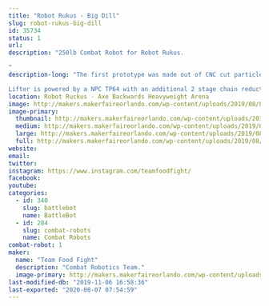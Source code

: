 ```yaml
---
title: "Robot Rukus - Big Dill"
slug: robot-rukus-big-dill
id: 35734
status: 1
url: 
description: "250lb Combat Robot for Robot Rukus.

"
description-long: "The first prototype was made out of CNC cut particleboard to check the fit and overall scale before committing to getting the steel laser cut. 

Lifter is powered by a NPC TP64 with an additional 2 stage chain reduction to allows us to easily lift another 250lb robot."
location: Robot Ruckus - Axe Backwards Heavyweight Arena
image: http://makers.makerfaireorlando.com/wp-content/uploads/2019/08/LifterV2.126-1-1024x576.jpg
image-primary:
  thumbnail: http://makers.makerfaireorlando.com/wp-content/uploads/2019/08/LifterV2.126-1-150x150.jpg
  medium: http://makers.makerfaireorlando.com/wp-content/uploads/2019/08/LifterV2.126-1-300x169.jpg
  large: http://makers.makerfaireorlando.com/wp-content/uploads/2019/08/LifterV2.126-1-1024x576.jpg
  full: http://makers.makerfaireorlando.com/wp-content/uploads/2019/08/LifterV2.126-1.jpg
website: 
email: 
twitter: 
instagram: https://www.instagram.com/teamfoodfight/
facebook: 
youtube: 
categories:
  - id: 340
    slug: battlebot
    name: BattleBot
  - id: 284
    slug: combat-robots
    name: Combat Robots
combat-robot: 1
maker:
  name: "Team Food Fight"
  description: "Combat Robotics Team."
  image-primary: http://makers.makerfaireorlando.com/wp-content/uploads/2019/08/LifterV2.126-1024x576.jpg
last-modified-db: "2019-11-06 16:58:36"
last-exported: "2020-08-07 07:54:59"
---
```

